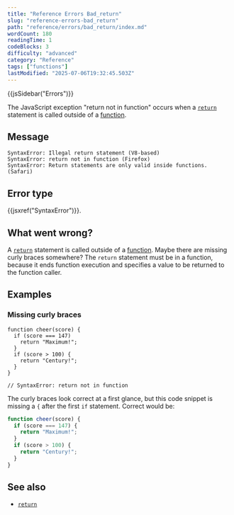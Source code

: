 ```yaml
---
title: "Reference Errors Bad_return"
slug: "reference-errors-bad_return"
path: "reference/errors/bad_return/index.md"
wordCount: 180
readingTime: 1
codeBlocks: 3
difficulty: "advanced"
category: "Reference"
tags: ["functions"]
lastModified: "2025-07-06T19:32:45.503Z"
---
```



{{jsSidebar("Errors")}}

The JavaScript exception "return not in function" occurs when a [`return`](/en-US/docs/Web/JavaScript/Reference/Statements/return) statement is called outside of a [function](/en-US/docs/Web/JavaScript/Guide/Functions).

## Message

```plain
SyntaxError: Illegal return statement (V8-based)
SyntaxError: return not in function (Firefox)
SyntaxError: Return statements are only valid inside functions. (Safari)
```

## Error type

{{jsxref("SyntaxError")}}.

## What went wrong?

A [`return`](/en-US/docs/Web/JavaScript/Reference/Statements/return) statement is called outside of a [function](/en-US/docs/Web/JavaScript/Guide/Functions). Maybe there are missing curly braces somewhere? The `return` statement must be in a function, because it ends function execution and specifies a value to be returned to the function caller.

## Examples

### Missing curly braces

```js-nolint example-bad
function cheer(score) {
  if (score === 147)
    return "Maximum!";
  }
  if (score > 100) {
    return "Century!";
  }
}

// SyntaxError: return not in function
```

The curly braces look correct at a first glance, but this code snippet is missing a `{` after the first `if` statement. Correct would be:

```js example-good
function cheer(score) {
  if (score === 147) {
    return "Maximum!";
  }
  if (score > 100) {
    return "Century!";
  }
}
```

## See also

- [`return`](/en-US/docs/Web/JavaScript/Reference/Statements/return)

